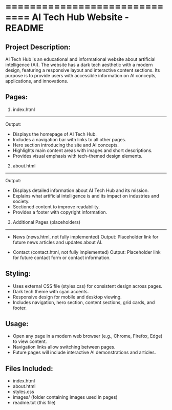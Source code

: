 ==============================
AI Tech Hub Website - README
==============================

Project Description:
-------------------
AI Tech Hub is an educational and informational website about artificial intelligence (AI). 
The website has a dark tech aesthetic with a modern design, featuring a responsive layout 
and interactive content sections. Its purpose is to provide users with accessible 
information on AI concepts, applications, and innovations.

Pages:
------

1. index.html
-------------
Output:
- Displays the homepage of AI Tech Hub.
- Includes a navigation bar with links to all other pages.
- Hero section introducing the site and AI concepts.
- Highlights main content areas with images and short descriptions.
- Provides visual emphasis with tech-themed design elements.

2. about.html
-------------
Output:
- Displays detailed information about AI Tech Hub and its mission.
- Explains what artificial intelligence is and its impact on industries and society.
- Sectioned content to improve readability.
- Provides a footer with copyright information.

3. Additional Pages (placeholders)
----------------------------------
- News (news.html, not fully implemented)
  Output: Placeholder link for future news articles and updates about AI.

- Contact (contact.html, not fully implemented)
  Output: Placeholder link for future contact form or contact information.

Styling:
--------
- Uses external CSS file (styles.css) for consistent design across pages.
- Dark tech theme with cyan accents.
- Responsive design for mobile and desktop viewing.
- Includes navigation, hero section, content sections, grid cards, and footer.

Usage:
------
- Open any page in a modern web browser (e.g., Chrome, Firefox, Edge) to view content.
- Navigation links allow switching between pages.
- Future pages will include interactive AI demonstrations and articles.

Files Included:
---------------
- index.html
- about.html
- styles.css
- images/ (folder containing images used in pages)
- readme.txt (this file)

